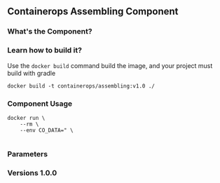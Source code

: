 ## Containerops Assembling Component

### What's the Component?



### Learn how to build it?

Use the `docker build` command build the image, and your project must build with gradle

```
docker build -t containerops/assembling:v1.0 ./
```
### Component Usage
```
docker run \
    --rm \
    --env CO_DATA=" \
  
```

### Parameters 

### Versions 1.0.0
